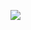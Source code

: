 ![](https://img.shields.io/badge/visual_studio_code-2.0.7-181717?style=for-the-badge&logo=visual-studio-code)
